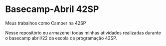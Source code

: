 # Basecamp-Abril 42SP
Meus trabalhos como Camper na 42SP

Nesse repositório eu armazenei todas minhas atividades realizadas durante o basecamp abril/22 da escola de programação 42SP.
